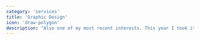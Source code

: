 ```yaml
---
category: 'services'
title: 'Graphic Design'
icon: 'draw-polygon'
description: "Also one of my most recent interests. This year I took it upon myself to learn digital drawing through tools like GIMP and Photoshop, though I'd much rather support the open-source project. No gallery with my drawings as of yet, but one of my next projects for sure."
---
```

